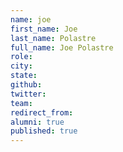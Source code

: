 ```yaml
---
name: joe
first_name: Joe
last_name: Polastre
full_name: Joe Polastre
role: 
city: 
state: 
github: 
twitter: 
team: 
redirect_from: 
alumni: true
published: true
---
```


